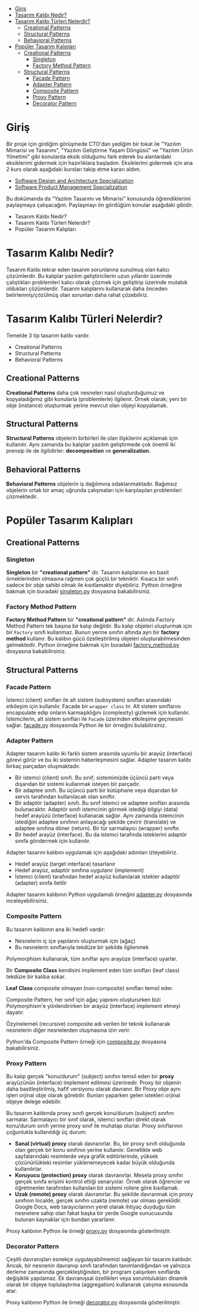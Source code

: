 - [Giriş](#giriş)
- [Tasarım Kalıbı Nedir?](#tasarım-kalıbı-nedir)
- [Tasarım Kalıbı Türleri Nelerdir?](#tasarım-kalıbı-türleri-nelerdir)
  - [Creational Patterns](#creational-patterns)
  - [Structural Patterns](#structural-patterns)
  - [Behavioral Patterns](#behavioral-patterns)
- [Popüler Tasarım Kalıpları](#popüler-tasarım-kalıpları)
  - [Creational Patterns](#creational-patterns-1)
    - [Singleton](#singleton)
    - [Factory Method Pattern](#factory-method-pattern)
  - [Structural Patterns](#structural-patterns-1)
    - [Facade Pattern](#facade-pattern)
    - [Adapter Pattern](#adapter-pattern)
    - [Composite Pattern](#composite-pattern)
    - [Proxy Pattern](#proxy-pattern)
    - [Decorator Pattern](#decorator-pattern)

# Giriş

Bir proje için girdiğim görüşmede CTO'dan yediğim bir tokat ile "Yazılım Mimarisi ve Tasarımı", "Yazılım Geliştirme Yaşam Döngüsü" ve "Yazılım Ürün Yönetimi" gibi konularda eksik olduğumu fark ederek bu alanlardaki eksiklerimi gidermek için hazırlıklara başladım. Eksiklerimi gidermek için ana 2 kurs olarak aşağıdaki kursları takip etme kararı aldım.
- [Software Design and Architecture Specialization](https://www.coursera.org/specializations/software-design-architecture?)
- [Software Product Management Specialization](https://www.coursera.org/specializations/product-management)

Bu dokümanda da "Yazılım Tasarımı ve Mimarisi" konusunda öğrendiklerimi paylaşmaya çalışacağım. Paylaşmayı ön gördüğüm konular aşağıdaki gibidir.
- Tasarım Kalıbı Nedir?
- Tasarım Kalıbı Türleri Nelerdir?
- Popüler Tasarım Kalıpları

# Tasarım Kalıbı Nedir?

Tasarım Kalıbı tekrar eden tasarım sorunlarına sunulmuş olan kalıcı çözümlerdir. Bu kalıplar yazılım geliştiricilerin uzun yıllardır üzerinde çalıştıkları problemleri kalıcı olarak çözmek için geliştirip üzerinde mutabık oldukları çözümlerdir. Tasarım kalıplarını kullanarak daha önceden belirlenmiş/çözülmüş olan sorunları daha rahat çözebiliriz.

# Tasarım Kalıbı Türleri Nelerdir?

Temelde 3 tip tasarım kalıbı vardır.
- Creational Patterns
- Structural Patterns
- Behavioral Patterns


## Creational Patterns

**Creational Patterns** daha çok nesneleri nasıl oluşturduğumuz ve kopyaladığımız gibi konularla (problemlerle) ilgilenir. Örnek olarak; yeni bir obje (instance) oluşturmak yerine mevcut olan objeyi kopyalamak.

## Structural Patterns

**Structural Patterns** objelerin birbirleri ile olan ilişkilerini açıklamak için kullanılır. Aynı zamanda bu kalıplar yazılım geliştirmede çok önemli iki prensip ile de ilgilidirler: **decomposition** ve **generalization**.

## Behavioral Patterns

**Behavioral Patterns** objelerin iş dağılımına odaklanmaktadır. Bağımsız objelerin ortak bir amaç uğrunda çalışmaları için karşılaşılan problemleri çözmektedir.

# Popüler Tasarım Kalıpları

## Creational Patterns

### Singleton

**Singleton** bir **"creational pattern"** dir. Tasarım kalıplarının en basit örneklerinden olmasına rağmen çok güçlü bir tekniktir. Kısaca bir sınıfı sadece bir obje sahibi olmak ile kısıtlamaktır diyebiliriz. Python örneğine bakmak için buradaki [singleton.py](src/creatorial-patterns/singleton/singleton.py) dosyasına bakabilirsiniz.

### Factory Method Pattern

**Factory Method Pattern** bir **"creational pattern"** dir. Aslında Factory Method Pattern tek başına bir kalıp değildir. Bu kalıp objeleri oluşturmak için bir `Factory` sınıfı kullanmaz. Bunun yerine sınıfın altında ayrı bir **factory method** kullanır. Bu kalıbın gücü özelleştirilmiş objeleri oluşturabilmesinden gelmektedir. Python örneğine bakmak için buradaki [factory_method.py](src/creatorial-patterns/factory-method/factory_method.py) dosyasına bakabilirsiniz.

## Structural Patterns

### Facade Pattern

İstemci (client) sınıfları ile alt sistem (subsystem) sınıfları arasındaki etkileşim için kullanılır. Facade bir `wrapper class` tır. Alt sistem sınıflarını encapsulate edip onların karmaşıklığını (complexity) gizlemek için kullanılır. İstemcilerin, alt sistem sınıfları ile `Facade` üzerinden etkileşime geçmesini sağlar. [facade.py](./src/structural-patterns/facade-pattern/facade.py) dosyasında Python ile bir örneğini bulabilirsiniz.

### Adapter Pattern

Adapter tasarım kalıbı iki farklı sistem arasında uyumlu bir arayüz (interface) görevi görür ve bu iki sistemin haberleşmesini sağlar. Adapter tasarım kalıbı birkaç parçadan oluşmaktadır.

- Bir istemci (client) sınıfı. Bu sınıf; sistemimizde üçüncü parti veya dışarıdan bir sistemi kullanmak isteyen bir parçadır. 
- Bir adaptee sınıfı. Bu üçüncü parti bir kütüphane veya dışarıdan bir servis tarafından kullanılacak olan sınıftır.
- Bir adaptör (adapter) sınıfı. Bu sınıf istemci ve adaptee sınıfları arasında bulunacaktır. Adaptör sınıfı istemcinin görmek istediği bilgiyi (data) hedef arayüzü (interface) kullanarak sağlar. Aynı zamanda istemcinin istediğini adaptee sınıfının anlayacağı şekilde çevirir (translate) ve adaptee sınıfına döner (return). Bir tür sarmalayıcı (wrapper) sınıftır.
- Bir hedef arayüz (interface). Bu da istemci tarafında isteklerini adaptör sınıfa göndermek için kullanılır.

Adapter tasarım kalıbını uygulamak için aşağıdaki adımları izleyebiliriz.

- Hedef arayüz (target interface) tasarlanır
- Hedef arayüz, adaptör sınıfına uygulanır (implement)
- İstemci (client) tarafından hedef arayüz kullanılarak istekler adaptör (adapter) sınıfa iletilir

Adapter tasarım kalıbının Python uygulamalı örneğini [adapter.py](src/structural-patterns/adapter-pattern/adapter.py) dosyasında inceleyebilirsiniz.

### Composite Pattern

Bu tasarım kalıbının ana iki hedefi vardır:

- Nesnelerin iç içe yapılarını oluşturmak için (ağaç)
- Bu nesnelerin sınıflarıyla tekdüze bir şekilde ilgilenmek

Polymorphism kullanarak, tüm sınıflar aynı arayüze (interface) uyarlar. 

Bir **Composite Class** kendisini implement eden tüm sınıfları (leaf class) tekdüze bir kalıba sokar. 

**Leaf Class** composite olmayan (non-composite) sınıfları temsil eder.

Composite Pattern, her sınıf için ağaç yapısını oluştururken bizi Polymorphism'e yönlendirirken bir arayüz (interface) implement etmeyi dayatır.

Özyinelemeli (recursive) composite adı verilen bir teknik kullanarak nesnelerin diğer nesnelerden oluşmasına izin verir.

Python'da Composite Pattern örneği için [composite.py](src/structural-patterns/composite-pattern/composite.py) dosyasına bakabilirsiniz.

### Proxy Pattern

Bu kalıp gerçek "konu/durum" (subject) sınıfını temsil eden bir **proxy** arayüzünün (interface) implement edilmesi üzerinedir. Proxy bir objenin daha basitleştirilmiş, hafif versiyonu olarak davranır. Bir Proxy obje aynı işleri orjinal obje olarak görebilir. Bunları yaparken gelen istekleri orjinal objeye delege edebilir.

Bu tasarım kalıbında proxy sınıfı gerçek konu/durum (subject) sınıfını sarmalar. Sarmalayıcı bir sınıf olarak, istemci sınıfları direkt olarak konu/durum sınıfı yerine proxy sınıf ile muhatap olurlar. Proxy sınıflarının çoğunlukla kullanıldığı üç durum:

- **Sanal (virtual) proxy** olarak davranırlar. Bu, bir proxy sınıfı olduğunda olan gerçek bir konu sınıfının yerine kullanılır. Genellikle web sayfalarındaki resimlerde veya grafik editörlerinde, yüksek çözünürlükteki resimler yüklenemeyecek kadar büyük olduğunda kullanılırlar.
- **Koruyucu (protection) proxy** olarak davranırlar. Mesela proxy sınıfın gerçek sınıfa erişimi kontrol ettiği senaryolar. Örnek olarak öğrencier ve öğretmenler tarafından kullanılan bir sistemi rollere göre kısıtlamak.
- **Uzak (remote) proxy** olarak davranırlar. Bu şekilde davranmak için proxy sınıfının localde, gerçek sınıfın uzakta (remote) var olması gereklidir. Google Docs, web tarayıcılarının yerel olarak ihtiyaç duyduğu tüm nesnelere sahip olan fakat başka bir yerde Google sunucusunda bulunan kaynaklar için bundan yararlanır.

Proxy kalıbının Python ile örneği [proxy.py](src/structural-patterns/proxy-pattern/proxy.py) dosyasında gösterilmiştir.

### Decorator Pattern

Çeşitli davranışları esnekçe uygulayabilmemizi sağlayan bir tasarım kalıbıdır. Ancak, bir nesnenin davranışı sınıfı tarafından tanımlandığından ve yalnızca derleme zamanında gerçekleştiğinden, bir program çalışırken sınıflarda değişiklik yapılamaz. Ek davranışsal özellikleri veya sorumlulukları dinamik olarak bir objeye toplulaştırma (aggregation) kullanarak çalışma esnasında atar.

Proxy kalıbının Python ile örneği [decorator.py](src/structural-patterns/decorator-pattern/decorator.py) dosyasında gösterilmiştir.

